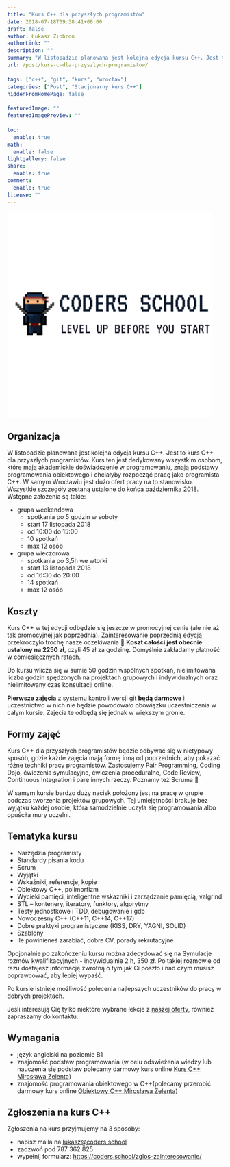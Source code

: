 ```yaml
---
title: "Kurs C++ dla przyszłych programistów"
date: 2018-07-18T09:38:41+00:00
draft: false
author: Łukasz Ziobroń
authorLink: ""
description: ""
summary: "W listopadzie planowana jest kolejna edycja kursu C++. Jest to kurs C++ dla przyszłych programistów. Kurs ten jest dedykowany wszystkim osobom, które mają akademickie doświadczenie w programowaniu, znają podstawy programowania obiektowego i chciałyby rozpocząć pracę jako programista C++."
url: /post/kurs-c-dla-przyszlych-programistow/

tags: ["c++", "git", "kurs", "wrocław"]
categories: ["Post", "Stacjonarny kurs C++"]
hiddenFromHomePage: false

featuredImage: ""
featuredImagePreview: ""

toc:
  enable: true
math:
  enable: false
lightgallery: false
share:
  enable: true
comment:
  enable: true
license: ""
---
```


![Coders School](ninja.png)

## Organizacja

W listopadzie planowana jest kolejna edycja kursu C++. Jest to kurs C++ dla przyszłych programistów. Kurs ten jest dedykowany wszystkim osobom, które mają akademickie doświadczenie w programowaniu, znają podstawy programowania obiektowego i chciałyby rozpocząć pracę jako programista C++. W samym Wrocławiu jest dużo ofert pracy na to stanowisko. Wszystkie szczegóły zostaną ustalone do końca października 2018. Wstępne założenia są takie:

* grupa weekendowa
  * spotkania po 5 godzin w soboty
  * start 17 listopada 2018
  * od 10:00 do 15:00
  * 10 spotkań
  * max 12 osób
* grupa wieczorowa
  * spotkania po 3,5h we wtorki
  * start 13 listopada 2018
  * od 16:30 do 20:00
  * 14 spotkań
  * max 12 osób

## Koszty

Kurs C++ w tej edycji odbędzie się jeszcze w promocyjnej cenie (ale nie aż tak promocyjnej jak poprzednia). Zainteresowanie poprzednią edycją przekroczyło trochę nasze oczekiwania 🙂 **Koszt całości jest obecnie ustalony na 2250 zł**, czyli 45 zł za godzinę. Domyślnie zakładamy płatność w comiesięcznych ratach.

Do kursu wlicza się w sumie 50 godzin wspólnych spotkań, nielimitowana liczba godzin spędzonych na projektach grupowych i indywidualnych oraz nielimitowany czas konsultacji online.

**Pierwsze zajęcia** z systemu kontroli wersji git **będą darmowe** i uczestnictwo w nich nie będzie powodowało obowiązku uczestniczenia w całym kursie. Zajęcia te odbędą się jednak w większym gronie.

## Formy zajęć

Kurs C++ dla przyszłych programistów będzie odbywać się w nietypowy sposób, gdzie każde zajęcia mają formę inną od poprzednich, aby pokazać różne techniki pracy programistów. Zastosujemy Pair Programming, Coding Dojo, ćwiczenia symulacyjne, ćwiczenia proceduralne, Code Review, Continuous Integration i parę innych rzeczy. Poznamy też Scruma 🙂

W samym kursie bardzo duży nacisk położony jest na pracę w grupie podczas tworzenia projektów grupowych. Tej umiejętności brakuje bez wyjątku każdej osobie, która samodzielnie uczyła się programowania albo opuściła mury uczelni.

## Tematyka kursu

* Narzędzia programisty
* Standardy pisania kodu
* Scrum
* Wyjątki
* Wskaźniki, referencje, kopie
* Obiektowy C++, polimorfizm
* Wycieki pamięci, inteligentne wskaźniki i zarządzanie pamięcią, valgrind
* STL – kontenery, iteratory, funktory, algorytmy
* Testy jednostkowe i TDD, debugowanie i gdb
* Nowoczesny C++ (C++11, C++14, C++17)
* Dobre praktyki programistyczne (KISS, DRY, YAGNI, SOLID)
* Szablony
* Ile powinieneś zarabiać, dobre CV, porady rekrutacyjne

Opcjonalnie po zakończeniu kursu można zdecydować się na Symulacje rozmów kwalifikacyjnych - indywidualnie 2 h, 350 zł. Po takiej rozmowie od razu dostajesz informację zwrotną o tym jak Ci poszło i nad czym musisz poprawcować, aby lepiej wypaść.

Po kursie istnieje możliwość polecenia najlepszych uczestników do pracy w dobrych projektach.

Jeśli interesują Cię tylko niektóre wybrane lekcje z [naszej oferty][2], również zapraszamy do kontaktu.

## Wymagania

* język angielski na poziomie B1
* znajomość podstaw programowania (w celu odświeżenia wiedzy lub nauczenia się podstaw polecamy darmowy kurs online [Kurs C++ Mirosława Zelenta][3])
* znajomość programowania obiektowego w C++(polecamy przerobić darmowy kurs online [Obiektowy C++ Mirosława Zelenta][4])

## Zgłoszenia na kurs C++

Zgłoszenia na kurs przyjmujemy na 3 sposoby:

* napisz maila na <lukasz@coders.school>
* zadzwoń pod 787 362 825
* wypełnij formularz: <https://coders.school/zglos-zainteresowanie/>

 [1]: https://coders.school/wp-content/uploads/2018/07/pixel-ninja-logo-square.png
 [2]: https://coders.school/oferta/
 [3]: http://miroslawzelent.pl/kurs-c++/
 [4]: http://miroslawzelent.pl/kurs-obiektowy-c++/
